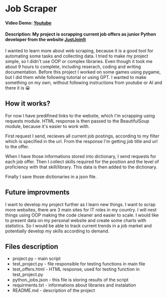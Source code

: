 # Job Scraper

#### Video Demo: [Youtube](https://youtu.be/LDY-Mbp0nts)

#### Description: My project is scrapping current job offers as junior Python developer from the website [JustJoinIt](https://justjoin.it/)

I wanted to learn more about web scraping, because it is a good tool for automating some tasks and collecting data. I tried to make my project simple, so I didn't use OOP or complex libraries. Even though it took me about 9 hours to complete, including reserach, coding and writing documentation. Before this project I worked on some games using pygame, but I did them while following tutorial or using GPT. I wanted to make something on my own, without following instructions from youtube or AI and there it is 😀

## How it works?

For now I have predifined links to the website, which I'm scrapping using requests module.
HTML response is then passed to the BeautifulSoup module, because it's easier to work with.

First request I send, recieves all current job postings, according to my filter which is specified in the url.
From the response I'm getting job title and url to the offer.

When I have those informations stored into dictionary, I send requests for each job offer.
Then I collect skills required for the position and the level of proficiency with that skill/library.
This data is then added to the dictionary.

Finally I save those dictionaries in a json file.

## Future improvments

I want to develop my project further as I learn new things.
I want to scrap more websites, there are 3 main sites for IT roles in my country.
I will nest things using OOP making the code cleaner and easier to scale.
I would like to present data on my personal website and create some charts with statistics. So I would be able to track current trends in a job market and potentially develop my skills according to demand.

## Files description

- project.py - main script
- test_project.py - file responsible for testing functions in main file
- test_offers.html - HTML response, used for testing function in test_project.py
- python_jobs.json - this file is storing results of the script
- requirments.txt - informations about libraries and instalation
- README.md - description of the project
